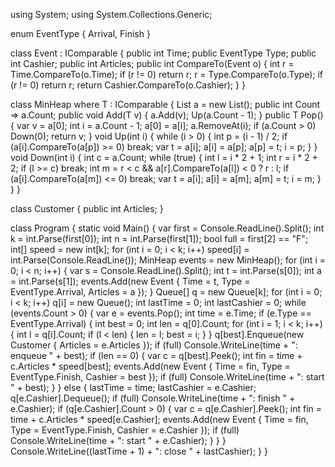 using System;
using System.Collections.Generic;

enum EventType { Arrival, Finish }

class Event : IComparable<Event>
{
    public int Time;
    public EventType Type;
    public int Cashier;
    public int Articles;
    public int CompareTo(Event o)
    {
        int r = Time.CompareTo(o.Time);
        if (r != 0) return r;
        r = Type.CompareTo(o.Type);
        if (r != 0) return r;
        return Cashier.CompareTo(o.Cashier);
    }
}

class MinHeap<T> where T : IComparable<T>
{
    List<T> a = new List<T>();
    public int Count => a.Count;
    public void Add(T v) { a.Add(v); Up(a.Count - 1); }
    public T Pop() { var v = a[0]; int i = a.Count - 1; a[0] = a[i]; a.RemoveAt(i); if (a.Count > 0) Down(0); return v; }
    void Up(int i) { while (i > 0) { int p = (i - 1) / 2; if (a[i].CompareTo(a[p]) >= 0) break; var t = a[i]; a[i] = a[p]; a[p] = t; i = p; } }
    void Down(int i) { int c = a.Count; while (true) { int l = i * 2 + 1; int r = i * 2 + 2; if (l >= c) break; int m = r < c && a[r].CompareTo(a[l]) < 0 ? r : l; if (a[i].CompareTo(a[m]) <= 0) break; var t = a[i]; a[i] = a[m]; a[m] = t; i = m; } }
}

class Customer { public int Articles; }

class Program
{
    static void Main()
    {
        var first = Console.ReadLine().Split();
        int k = int.Parse(first[0]);
        int n = int.Parse(first[1]);
        bool full = first[2] == "F";
        int[] speed = new int[k];
        for (int i = 0; i < k; i++) speed[i] = int.Parse(Console.ReadLine());
        MinHeap<Event> events = new MinHeap<Event>();
        for (int i = 0; i < n; i++) { var s = Console.ReadLine().Split(); int t = int.Parse(s[0]); int a = int.Parse(s[1]); events.Add(new Event { Time = t, Type = EventType.Arrival, Articles = a }); }
        Queue<Customer>[] q = new Queue<Customer>[k];
        for (int i = 0; i < k; i++) q[i] = new Queue<Customer>();
        int lastTime = 0; int lastCashier = 0;
        while (events.Count > 0)
        {
            var e = events.Pop();
            int time = e.Time;
            if (e.Type == EventType.Arrival)
            {
                int best = 0; int len = q[0].Count;
                for (int i = 1; i < k; i++) { int l = q[i].Count; if (l < len) { len = l; best = i; } }
                q[best].Enqueue(new Customer { Articles = e.Articles });
                if (full) Console.WriteLine(time + ": enqueue " + best);
                if (len == 0) { var c = q[best].Peek(); int fin = time + c.Articles * speed[best]; events.Add(new Event { Time = fin, Type = EventType.Finish, Cashier = best }); if (full) Console.WriteLine(time + ": start " + best); }
            }
            else
            {
                lastTime = time; lastCashier = e.Cashier; q[e.Cashier].Dequeue();
                if (full) Console.WriteLine(time + ": finish " + e.Cashier);
                if (q[e.Cashier].Count > 0) { var c = q[e.Cashier].Peek(); int fin = time + c.Articles * speed[e.Cashier]; events.Add(new Event { Time = fin, Type = EventType.Finish, Cashier = e.Cashier }); if (full) Console.WriteLine(time + ": start " + e.Cashier); }
            }
        }
        Console.WriteLine((lastTime + 1) + ": close " + lastCashier);
    }
}
